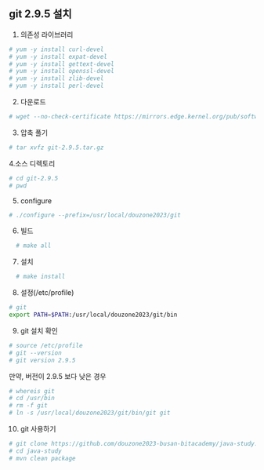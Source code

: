 ## git 2.9.5 설치

1. 의존성 라이브러리
```sh   
# yum -y install curl-devel
# yum -y install expat-devel
# yum -y install gettext-devel
# yum -y install openssl-devel
# yum -y install zlib-devel
# yum -y install perl-devel
```

2. 다운로드
```sh   
# wget --no-check-certificate https://mirrors.edge.kernel.org/pub/software/scm/git/git-2.9.5.tar.gz
```

3. 압축 풀기
```sh   
# tar xvfz git-2.9.5.tar.gz
```

4.소스 디렉토리
```sh   
# cd git-2.9.5
# pwd
```

5. configure
```sh
# ./configure --prefix=/usr/local/douzone2023/git
```

6. 빌드
```sh
  # make all
```

7. 설치
```sh
  # make install
```

8. 설정(/etc/profile)
```sh
# git
export PATH=$PATH:/usr/local/douzone2023/git/bin
```

9. git 설치 확인
```sh
# source /etc/profile
# git --version
# git version 2.9.5
```
만약, 버전이 2.9.5  보다 낮은 경우
```sh
# whereis git
# cd /usr/bin
# rm -f git
# ln -s /usr/local/douzone2023/git/bin/git git
```

10. git 사용하기
```sh
# git clone https://github.com/douzone2023-busan-bitacademy/java-study.git
# cd java-study
# mvn clean package
```










  






